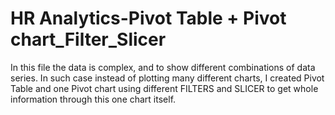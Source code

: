 # HR Analytics-Pivot Table + Pivot chart_Filter_Slicer 
In this file the data is complex, and to show different combinations of data series. In such case instead of plotting many different charts, I created Pivot Table and one Pivot chart using different FILTERS and SLICER to get whole information through this one chart itself.
